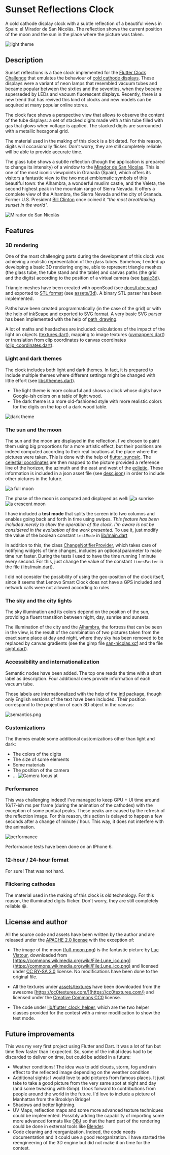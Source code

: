 # Sunset Reflections Clock

A cold cathode display clock with a subtle reflection of a beautiful views in Spain: el Mirador de San Nicolás. The reflection shows the current position of the moon and the sun in the place where the picture was taken.

![light theme](docs/light_theme.png)

## Description

Sunset reflections is a face clock implemented for the [Flutter Clock Challenge](https://flutter.dev/clock) that emulates the behaviour of [cold cathode displays](https://en.wikipedia.org/wiki/Nixie_tube). These displays were a variant of neon lamps that resembled vacuum tubes and became popular between the sixties and the seventies, when they became superseded by LEDs and vacuum fluorescent displays. Recently, there is a new trend that has revived this kind of clocks and new models can be acquired at many popular online stores.

The clock face shows a perspective view that allows to observe the content of the tube displays: a set of stacked digits made with a thin tube filled with gas that glows when voltage is applied. The stacked digits are surrounded with a metallic hexagonal grid.

The material used in the making of this clock is a bit dated. For this reason, digits will occasionally flicker. Don't worry, they are still completely reliable will be able to provide accurate time.

The glass tube shows a subtle reflection (though the application is prepared to change its intensity) of a window to the [Mirador de San Nicolas](https://www.google.com/maps/place/Calle+Mirador+de+San+Nicol%C3%A1s,+18010+Granada/@37.1810461,-3.5924338,3a,75y,90t/data=!3m8!1e2!3m6!1sAF1QipPlkwj821uUKclf2Sjs_RYrPY6mqYQlN7wSSHdB!2e10!3e12!6shttps:%2F%2Flh5.googleusercontent.com%2Fp%2FAF1QipPlkwj821uUKclf2Sjs_RYrPY6mqYQlN7wSSHdB%3Dw203-h135-k-no!7i3613!8i2418!4m5!3m4!1s0xd71fcc7c961238b:0xe0cb79755e1ffe96!8m2!3d37.1812123!4d-3.5924667). This is one of the most iconic viewpoints in Granada (Spain), which offers its visitors a fantastic view to the two most emblematic symbols of this beautiful town: the Alhambra, a wonderful muslim castle, and the Veleta, the second highest peak in the mountain range of Sierra Nevada. It offers a complete view of the Alhambra, the Sierra Nevada and the city of Granada. Former U.S. President [Bill Clinton](https://en.wikipedia.org/wiki/Bill_Clinton) once coined it _“the most breathtaking sunset in the world"_.

![Mirador de San Nicolás](assets/day.jpg)

## Features

### 3D rendering

One of the most challenging parts during the development of this clock was achieving a realistic representation of the glass tubes. Somehow, I ended up developing a basic 3D rendering engine, able to represent triangle meshes (the glass tube, the tube stand and the table) and canvas paths (the grid and the digits) according to the position of a virtual camera (see [basic3d](lib/basic3d)).

Triangle meshes have been created with openScad (see [docs/tube.scad](docs/tube.scad) and exported to [STL format](https://en.wikipedia.org/wiki/STL) (see [assets/3d](assets/3d)). A binary STL parser has been implemented.

Paths have been created programmatically (in the case of the grid) or with the help of [inkScape](https://en.wikipedia.org/wiki/Inkscape) and exported to [SVG format](https://en.wikipedia.org/wiki/Scalable_Vector_Graphics). A very basic SVG parser has been implemented with the help of [path_drawing](https://pub.dev/packages/path_drawing).

A lot of maths and headaches are included: calculations of the impact of the light on objects ([textures.dart](lib/basic3d/textures.dart)), mapping to image textures ([uvmappers.dart](lib/basic3d/uvmappers.dart)) or translation from clip coordinates to canvas coordinates ([clip_coordinates.dart](lib/basic3d/clip_coordinates.dart)).

### Light and dark themes

The clock includes both light and dark themes. In fact, it is prepared to include multiple themes where different settings might be changed with little effort (see [libs/themes.dart](libs/themes.dart)).

-   The light theme is more colourful and shows a clock whose digits have Google-ish colors on a table of light wood.
-   The dark theme is a more old-fashioned style with more realistic colors for the digits on the top of a dark wood table.

![dark theme](docs/dark_theme.png)

### The sun and the moon

The sun and the moon are displayed in the reflection. I've chosen to paint them using big proportions for a more artistic effect, but their positions are indeed computed according to their real locations at the place where the pictures were taken. This is done with the help of [flutter_suncalc](https://pub.dev/packages/flutter_suncalc). The [celestial coordinates](https://en.wikipedia.org/wiki/Celestial_coordinate_system) are then mapped to the picture provided a reference line of the horizon, the azimuth and the east and west of the [ecliptic](https://en.wikipedia.org/wiki/Ecliptic). These information is included in a json asset file (see [desc.json](assets/sights/san_nicolas/desc.json)) in order to include other pictures in the future.

![a full moon](docs/full_moon.png)

The phase of the moon is computed and displayed as well:
![a sunrise](docs/sunrise.png)
![a crescent moon](docs/crescent_moon.png)

I have included a **test mode** that splits the screen into two columns and enables going back and forth in time using swipes. _This feature has been included merely to show the operation of the clock. I'm aware is not be considered in the evaluation of the work presented._ To use it, just modify the value of the boolean constant `testMode` in [lib/main.dart](lib/main.dart)

In addition to this, the class [ChangeNotifierProvider](lib/time_notifier.dart), which takes care of notifying widgets of time changes, includes an optional parameter to make time run faster. During the tests I used to have the time running 1 minute every second. For this, just change the value of the constant `timesFaster` in the file (libs/main.dart).

I did not consider the possibility of using the geo-position of the clock itself, since it seems that Lenovo Smart Clock does not have a GPS included and network calls were not allowed according to rules.

### The sky and the city lights

The sky illumination and its colors depend on the position of the sun, providing a fluent transition between night, day, sunrise and sunsets.

The illumination of the city and the [Alhambra](https://en.wikipedia.org/wiki/Alhambra), the fortress that can be seen in the view, is the result of the combination of two pictures taken from the exact same place at day and night, where they sky has been removed to be replaced by canvas gradients (see the gimp file [san-nicolas.xcf](san-nicolas.xcf) and the file [sight.dart](libs/../lib/clock_parts/sight.dart)).

### Accessibility and internationalization

Semantic nodes have been added. The top one reads the time with a short label as description. Four additional ones provide information of each vacuum tube.

Those labels are internationalized with the help of the [intl](https://pub.dev/packages/intl) package, though only English versions of the text have been included. Their position correspond to the projection of each 3D object in the canvas:

![semantics.png](docs/semantics.png)

### Customizations

The themes enable some additional customizations other than light and dark:

-   The colors of the digits
-   The size of some elements
-   Some materials
-   The position of the camera
-   ...
    ![Camera focus at ](docs/extreme_perspective.png)

### Performance

This was challenging indeed! I've managed to keep GPU + UI time around 16/17-ish ms per frame (during the animation of the cathodes) with the exception of some puntual peaks. These peaks are caused by the refresh of the reflection image. For this reason, this action is delayed to happen a few seconds after a change of minute / hour. This way, it does not interfere with the animation.

![performance](docs/performance.png)

Performance tests have been done on an IPhone 6.

### 12-hour / 24-hour format

For sure! That was not hard.

### Flickering cathodes

The material used in the making of this clock is old technology. For this reason, the illuminated digits flicker. Don't worry, they are still completely reliable 😀.

## License and author

All the source code and assets have been written by the author and are released under the [APACHE 2.0 license](LICENSE) with the exception of:

-   The image of the moon ([full-moon.png](assets/sights/san_nicolas/full-moon.png)) is the fantastic picture by [Luc Viatour](https://Lucnix.be), downloaded from [https://commons.wikimedia.org/wiki/File:Lune_ico.png](https://commons.wikimedia.org/wiki/File:Lune_ico.png) and licensed under [CC BY-SA 3.0](https://creativecommons.org/licenses/by-sa/3.0/deed.en) license. No modifications have been done to the original file.

-   All the textures under [assets/textures](assets/textures) have been downloaded from the awesome [https://cc0textures.com/](https://cc0textures.com/) and licensed under the [Creative Commons CC0](https://creativecommons.org/publicdomain/zero/1.0/deed.en) license.

-   The code under [lib/flutter_clock_helper](lib/flutter_clock_helper), which are the two helper classes provided for the contest with a minor modification to show the test mode.

## Future improvements

This was my very first project using Flutter and Dart. It was a lot of fun but time flew faster than I expected. So, some of the initial ideas had to be discarded to deliver on time, but could be added in a future:

-   Weather conditions! The idea was to add clouds, storm, fog and rain effect to the reflected image depending on the weather condition.
-   Additional sights: I would love to add pictures from famous places. It just take to take a good picture from the very same spot at night and day (and some tweaking with Gimp). I look forward to contributions from people around the world in the future. I'd love to include a picture of Manhattan from the Brooklyn Bridge!
-   Shadows and better lightning.
-   UV Maps, reflection maps and some more advanced texture techniques could be implemented. Possibly adding the capability of importing some more advanced formats like [OBJ](https://en.wikipedia.org/wiki/Wavefront_.obj_file) so that the hard part of the rendering could be done in external tools like [Blender](<https://en.wikipedia.org/wiki/Blender_(software)>).
-   Code cleaning and reorganization. Indeed, the code needs documentation and it could use a good reorganization. I have started the reengineering of the 3D engine but did not make it on time for the contest.

